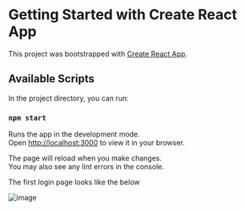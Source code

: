 # Getting Started with Create React App

This project was bootstrapped with [Create React App](https://github.com/facebook/create-react-app).

## Available Scripts

In the project directory, you can run:

### `npm start`

Runs the app in the development mode.\
Open [http://localhost:3000](http://localhost:3000) to view it in your browser.

The page will reload when you make changes.\
You may also see any lint errors in the console.

The first login page looks like the below

![image](https://github.com/Sunny1994/linkedin_clone/assets/33688792/971b1525-d14c-4003-8d54-def3d5d35e55)
